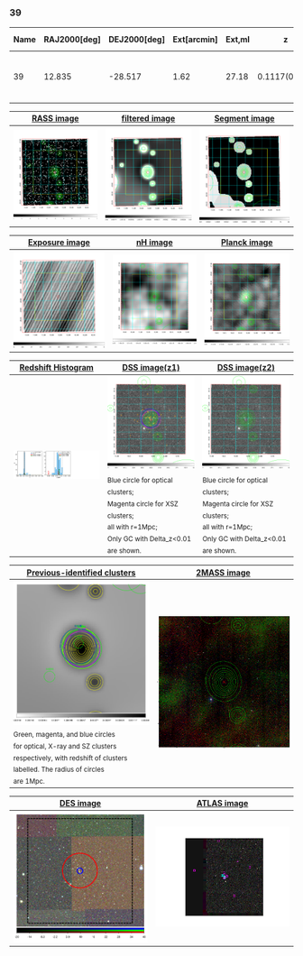 <div STYLE="page-break-after: always;"></div>

### 39

|Name|RAJ2000[deg]|DEJ2000[deg] |Ext[arcmin]| Ext,ml | z | z_src| C|GC(XSZ,Delta_z<0.01)| GC(OPT,Delta_z<0.01)|GC| R_sig[arcmin] | R500[arcmin] | R500[Mpc]| CRsig[c/s] | CR500[c/s] |L500[1E44 erg/s]|F500[1E-12 erg/s/cm^2]| M500[1E14 Msun]|Tx[keV]|Cnt_sig|Beta|Rc[arcmin]|Comment|Alias|
|---|---|---|---|---|---|------|---|--------|---------|----------|---|---|---|---|---|---|---|---|---|---|---|---|---|---|
|39| 12.835| -28.517| 1.62| 27.18| 0.1117(0.005)| z1, z_xsz| B| MCXC, PSZ2, Tar| N, W| A, MCXC, N, PSZ2, Tar, W| 4.900| 6.891| 0.840| 0.114(0.036)| 0.123(0.038)| 0.765(0.137)| 2.380(0.427)| 1.88(0.17)| 3.27(0.19)| 39.2| 0.884(-0.132+0.083)| 2.818(-0.653+0.558)| -| k143|

|[RASS image](../image/39/39_img.pdf)|[filtered image](../image/39/39_fil.pdf)|[Segment image](../image/39/39_seg.pdf)|
|-------------------|--------------------|-------------------|
| <img src="../image/39/39_img.png" width="300">  | <img src="../image/39/39_fil.png" width="300">   | <img src="../image/39/39_seg.png" width="300">  |

|[Exposure image](../image/39/39_mex.pdf)| [nH image](../image/39/39_nh.pdf)| [Planck image](../image/39/39_p.pdf)|
|-------------------|--------------------|-------------------|
|<img src="../image/39/39_mex.png" width="300">   | <img src="../image/39/39_nh.png" width="300">    | <img src="../image/39/39_p.png" width="300"> |

|[Redshift Histogram](../image/39/39_zg.pdf) | [DSS image(z1)](../image/39/39_dss_z1.pdf)      |  [DSS image(z2)](../image/39/39_dss_z2.pdf)    |
|-------------------|--------------------|-------------------|
|<img src="../image/39/39_zg.png" width="300"> |<img src="../image/39/39_dss_z1.png" width="300"> <sub><br>Blue circle for optical clusters; <br>Magenta circle for XSZ clusters; <br>all with r=1Mpc; <br>Only GC with Delta_z<0.01 are shown. </sub>| <img src="../image/39/39_dss_z2.png" width="300"><sub><br>Blue circle for optical clusters; <br>Magenta circle for XSZ clusters; <br>all with r=1Mpc; <br>Only GC with Delta_z<0.01 are shown. </sub> |

|[Previous-identified clusters](../image/39/39_gc.pdf) | [2MASS image](../image/39/39_2mass.pdf)      |
|-------------------|-------------------|
|<img src=../image/39/39_gc.png width="300"> <br><sub>Green, magenta, and blue circles <br>for optical, X-ray and SZ clusters <br>respectively, with redshift of clusters <br>labelled. The radius of circles <br>are 1Mpc.</sub>|<img src="../image/39/39_2mass.png" width="300">  |

|[DES image](../image/39/39_des.pdf)   |[ATLAS image](../image/39/39_s.pdf)        |
|-------------------|-------------------|
| <img src="../image/39/39_des.png" width="300">  | <img src="../image/39/39_s.png" width="300">  |
